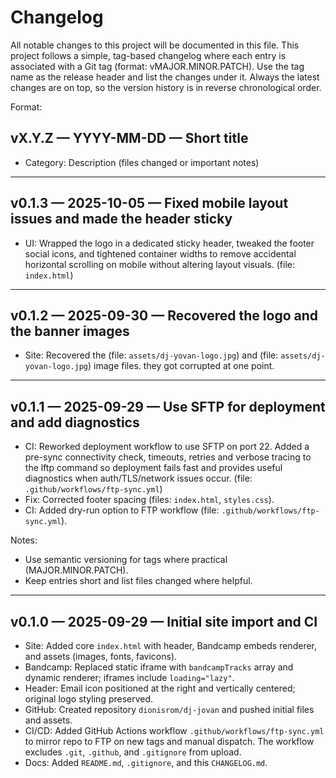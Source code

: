 # Changelog

All notable changes to this project will be documented in this file. This project follows a simple, tag-based changelog where each entry is associated with a Git tag (format: vMAJOR.MINOR.PATCH). Use the tag name as the release header and list the changes under it. 
Always the latest changes are on top, so the version history is in reverse chronological order.

Format:
## vX.Y.Z — YYYY-MM-DD — Short title
  - Category: Description (files changed or important notes)

---

## v0.1.3 — 2025-10-05 — Fixed mobile layout issues and made the header sticky

- UI: Wrapped the logo in a dedicated sticky header, tweaked the footer social icons, and tightened container widths to remove accidental horizontal scrolling on mobile without altering layout visuals. (file: `index.html`)

---

## v0.1.2 — 2025-09-30 — Recovered the logo and the banner images

- Site: Recovered the (file: `assets/dj-yovan-logo.jpg`) and (file: `assets/dj-yovan-logo.jpg`) image files. they got corrupted at one point.

---

## v0.1.1 — 2025-09-29 — Use SFTP for deployment and add diagnostics

- CI: Reworked deployment workflow to use SFTP on port 22. Added a pre-sync connectivity check, timeouts, retries and verbose tracing to the lftp command so deployment fails fast and provides useful diagnostics when auth/TLS/network issues occur. (file: `.github/workflows/ftp-sync.yml`)
- Fix: Corrected footer spacing (files: `index.html`, `styles.css`).
- CI: Added dry-run option to FTP workflow (file: `.github/workflows/ftp-sync.yml`).

Notes:
- Use semantic versioning for tags where practical (MAJOR.MINOR.PATCH).
- Keep entries short and list files changed where helpful.

---

## v0.1.0 — 2025-09-29 — Initial site import and CI

- Site: Added core `index.html` with header, Bandcamp embeds renderer, and assets (images, fonts, favicons).
- Bandcamp: Replaced static iframe with `bandcampTracks` array and dynamic renderer; iframes include `loading="lazy"`.
- Header: Email icon positioned at the right and vertically centered; original logo styling preserved.
- GitHub: Created repository `dionisrom/dj-jovan` and pushed initial files and assets.
- CI/CD: Added GitHub Actions workflow `.github/workflows/ftp-sync.yml` to mirror repo to FTP on new tags and manual dispatch. The workflow excludes `.git`, `.github`, and `.gitignore` from upload.
- Docs: Added `README.md`, `.gitignore`, and this `CHANGELOG.md`.
